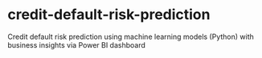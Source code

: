 # credit-default-risk-prediction
Credit default risk prediction using machine learning models (Python) with business insights via Power BI dashboard

